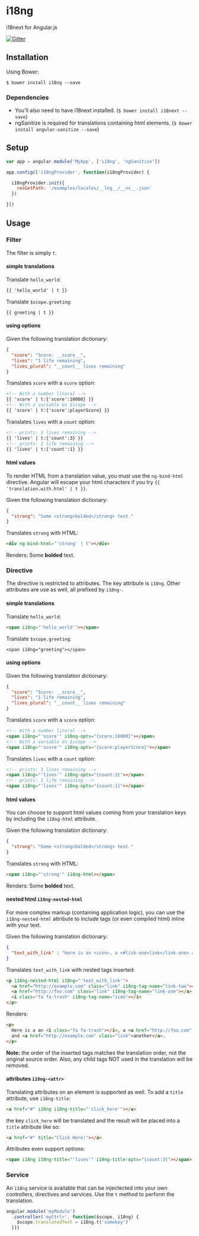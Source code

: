 i18ng
=====

i18next for Angular.js

[![Gitter](https://badges.gitter.im/mikefrey/i18ng.svg)](https://gitter.im/mikefrey/i18ng)

## Installation

Using Bower:

```
$ bower install i18ng --save
```

### Dependencies

* You'll also need to have i18next installed. (`$ bower install i18next --save`)
* ngSanitize is required for translations containing html elements. (`$ bower install angular-sanitize --save`)


## Setup

```javascript
var app = angular.module('MyApp', ['i18ng', 'ngSanitize'])

app.config(['i18ngProvider', function(i18ngProvider) {

  i18ngProvider.init({
    resGetPath: '/examples/locales/__lng__/__ns__.json'
  })

}])
```

## Usage

### Filter

The filter is simply `t`.

#### simple translations

Translate `hello_world`:
```html
{{ 'hello_world' | t }}
```

Translate `$scope.greeting`:
```
{{ greeting | t }}
```

#### using options

Given the following translation dictionary:
```json
{
  "score": "Score: __score__",
  "lives": "1 life remaining",
  "lives_plural": "__count__ lives remaining"
}
```

Translates `score` with a `score` option:
```html
<!-- With a number literal -->
{{ 'score' | t:{'score':10000} }}
<!-- With a variable on $scope -->
{{ 'score' | t:{'score':playerScore} }}
```

Translates `lives` with a `count` option:
```html
<!-- prints: 3 lives remaining -->
{{ 'lives' | t:{'count':3} }}
<!-- prints: 1 life remaining -->
{{ 'lives' | t:{'count':1} }}
```


#### html values

To render HTML from a translation value, you must use the `ng-bind-html` directive. Angular will escape your html characters if you try `{{ 'translation.with.html' | t }}`.

Given the following translation dictionary:

```json
{
  "strong": "Some <strong>bolded</strong> text."
}
```

Translates `strong` with HTML:
```html
<div ng-bind-html="'strong' | t"></div>
```

Renders: Some <strong>bolded</strong> text.


### Directive

The directive is restricted to attributes. The key attribute is `i18ng`. Other
attributes are use as well, all prefixed by `i18ng-`.

#### simple translations

Translate `hello_world`:
```html
<span i18ng="'hello_world'"></span>
```

Translate `$scope.greeting`:
```
<span i18ng="greeting"></span>
```

#### using options

Given the following translation dictionary:
```json
{
  "score": "Score: __score__",
  "lives": "1 life remaining",
  "lives_plural": "__count__ lives remaining"
}
```

Translates `score` with a `score` option:
```html
<!-- With a number literal -->
<span i18ng="'score'" i18ng-opts="{score:10000}"></span>
<!-- With a variable on $scope -->
<span i18ng="'score'" i18ng-opts="{score:playerScore}"></span>
```

Translates `lives` with a `count` option:
```html
<!-- prints: 3 lives remaining -->
<span i18ng="'lives'" i18ng-opts="{count:3}"></span>
<!-- prints: 1 life remaining -->
<span i18ng="'lives'" i18ng-opts="{count:1}"></span>
```


#### html values

You can choose to support html values coming from your translation keys by including the `i18ng-html` attribute.

Given the following translation dictionary:

```json
{
  "strong": "Some <strong>bolded</strong> text."
}
```

Translates `strong` with HTML:
```html
<span i18ng="'strong'" i18ng-html></span>
```

Renders: Some <strong>bolded</strong> text.

#### nested html `i18ng-nested-html`

For more complex markup (containing application logic), you can use the `i18ng-nested-html` attribute to include tags (or even compiled html) inline with your text.

Given the following translation dictionary:

```json
{
  "text_with_link" : "Here is an <icon>, a <#link-one>link</link-one> and <#link-two>another</link-two>."
}
```

Translates `text_with_link` with nested tags inserted:

```html
<p i18ng-nested-html i18ng="'text_with_link'">
  <a href="http://example.com" class="link" i18ng-tag-name="link-two"></a>
  <a href="http://foo.com" class="link" i18ng-tag-name="link-one"></a>
  <i class="fa fa-trash" i18ng-tag-name="icon"></i>
</p>
```

Renders:

```html
<p>
  Here is a an <i class="fa fa-trash"></i>, a <a href="http://foo.com" class="link">link</a>
  and <a href="http://example.com" class="link">another</a>.
</p>
```

**Note:** the order of the inserted tags matches the translation order, not the original source order. Also, any child tags NOT used in the translation will be removed.

#### attributes `i18ng-<attr>`

Translating attributes on an element is supported as well. To add a `title`
attribute, use `i18ng-title`:

```html
<a href="#" i18ng i18ng-title="'click_here'"></a>
```

the key `click_here` will be translated and the result will be placed into a
`title` attribute like so:

```html
<a href="#" title="Click Here!"></a>
```

Attributes even support options:

```html
<span i18ng i18ng-title="'lives'" i18ng-title-opts="{count:3}"></span>
```


### Service

An `i18ng` service is available that can be injectected into your own controllers, directives and services. Use the `t` method to perform the translation.

```js
angular.module('myModule')
  .controller('myCtrlr', function($scope, i18ng) {
    $scope.translatedText = i18ng.t('somekey')
  }])
```
